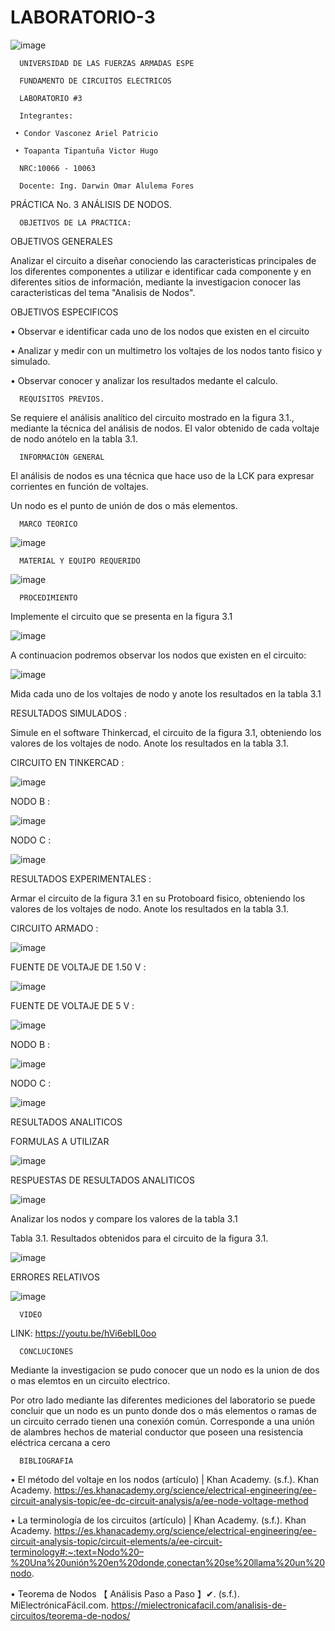 # LABORATORIO-3
![image](https://user-images.githubusercontent.com/117923992/206213523-4df03364-5409-43bb-8542-1d358bbb938e.png)

      UNIVERSIDAD DE LAS FUERZAS ARMADAS ESPE

      FUNDAMENTO DE CIRCUITOS ELECTRICOS

      LABORATORIO #3
 
      Integrantes:
 
     • Condor Vasconez Ariel Patricio

     • Toapanta Tipantuña Victor Hugo 

      NRC:10066 - 10063

      Docente: Ing. Darwin Omar Alulema Fores
 
 PRÁCTICA No. 3 ANÁLISIS DE NODOS.
 
      OBJETIVOS DE LA PRACTICA:
 
 OBJETIVOS GENERALES 
 
 Analizar el circuito a diseñar conociendo las caracteristicas principales de los diferentes componentes a utilizar e identificar cada componente y en diferentes sitios de información, mediante la investigacion conocer las caracteristicas del tema "Analisis de Nodos".
 
 OBJETIVOS ESPECIFICOS
 
 • Observar e identificar cada uno de los nodos que existen en el circuito
 
 • Analizar y medir con un multimetro los voltajes de los nodos tanto fisico y simulado.
 
 • Observar conocer y analizar los resultados medante el calculo.
 
      REQUISITOS PREVIOS.

Se requiere el análisis analítico del circuito mostrado en la figura 3.1., mediante la
técnica del análisis de nodos. El valor obtenido de cada voltaje de nodo anótelo en la
tabla 3.1.

      INFORMACIÓN GENERAL

El análisis de nodos es una técnica que hace uso de la LCK para expresar corrientes en
función de voltajes.

Un nodo es el punto de unión de dos o más elementos.

      MARCO TEORICO

![image](https://user-images.githubusercontent.com/117923992/206458775-bbd2e476-0f09-411b-a972-17fde3c80679.png)

      MATERIAL Y EQUIPO REQUERIDO

![image](https://user-images.githubusercontent.com/117923992/206218439-75c4c66d-53ef-4157-9f90-a51e2bf1b930.png)

      PROCEDIMIENTO

Implemente el circuito que se presenta en la figura 3.1

![image](https://user-images.githubusercontent.com/117923992/206219378-736f463a-9b2e-4d78-8cce-bf7d54adf6cf.png)

A continuacion podremos observar los nodos que existen en el circuito:

![image](https://user-images.githubusercontent.com/117923992/206462669-d43b2d90-740b-4746-a86d-1a03e88d6cf9.png)

Mida cada uno de los voltajes de nodo y anote los resultados en la tabla 3.1

RESULTADOS SIMULADOS :

Simule en el software Thinkercad, el circuito de la figura 3.1, obteniendo los valores de los voltajes de nodo. Anote los resultados en la tabla 3.1.

CIRCUITO EN TINKERCAD :

![image](https://user-images.githubusercontent.com/117923992/206225256-a432fcf8-7b94-482a-b3bb-5f917dada56d.png)

NODO B :

![image](https://user-images.githubusercontent.com/117923992/206224196-6565e4d4-8931-4924-8ed5-f75d5d681c99.png)

NODO C :

![image](https://user-images.githubusercontent.com/117923992/206224570-e8c8e401-fcc9-48bc-a129-706c61082ee9.png)

RESULTADOS EXPERIMENTALES :

Armar el circuito de la figura 3.1 en su Protoboard fisico, obteniendo los valores de los voltajes de nodo. Anote los resultados en la tabla 3.1.

CIRCUITO ARMADO :

![image](https://user-images.githubusercontent.com/117923992/206234368-90dbf268-b8e0-42f3-b324-7330c778750a.png)

 FUENTE DE VOLTAJE DE 1.50 V :
 
![image](https://user-images.githubusercontent.com/117923992/206234745-fab4b2a1-ced0-4a7d-82bf-f191e78d3f3e.png)

FUENTE DE VOLTAJE DE 5 V :

![image](https://user-images.githubusercontent.com/117923992/206234801-9cb35d33-9ac3-4061-8ddc-de08666000e5.png)
 
NODO B :

![image](https://user-images.githubusercontent.com/117923992/206234855-c7b43a7a-79d8-4ff6-81ef-4f0446930d8d.png)

NODO C :

![image](https://user-images.githubusercontent.com/117923992/206234896-fe4f5104-c7c3-4bf2-b400-9a5f6f2d3194.png)

RESULTADOS ANALITICOS

FORMULAS A UTILIZAR

![image](https://user-images.githubusercontent.com/117923992/206242663-3b0a69b5-a6de-40b3-9adf-3af3f952f3de.png)

RESPUESTAS DE RESULTADOS ANALITICOS

![image](https://user-images.githubusercontent.com/117923992/206244703-44951954-9d0a-4029-ab70-edf01b17ef2e.png)

Analizar los nodos y compare los valores de la tabla 3.1

Tabla 3.1. Resultados obtenidos para el circuito de la figura 3.1.

![image](https://user-images.githubusercontent.com/117923992/206233584-202c521a-1cc3-432d-9612-b769190cc555.png)

ERRORES RELATIVOS 

![image](https://user-images.githubusercontent.com/117923992/206602067-8723084b-c5da-4825-a684-295fab49d406.png)


      VIDEO 

LINK: https://youtu.be/hVi6ebIL0oo

      CONCLUCIONES

Mediante la investigacion se pudo conocer que un nodo es la union de dos o mas elemtos en un circuito electrico.

Por otro lado mediante las diferentes mediciones del laboratorio se puede concluir que  un nodo es un punto donde dos o más elementos o ramas de un circuito cerrado tienen una conexión común.
Corresponde a una unión de alambres hechos de material conductor que poseen una resistencia eléctrica cercana a cero

      BIBLIOGRAFIA

• El método del voltaje en los nodos (artículo) | Khan Academy. (s.f.). Khan Academy. https://es.khanacademy.org/science/electrical-engineering/ee-circuit-analysis-topic/ee-dc-circuit-analysis/a/ee-node-voltage-method

• La terminología de los circuitos (artículo) | Khan Academy. (s.f.). Khan Academy. https://es.khanacademy.org/science/electrical-engineering/ee-circuit-analysis-topic/circuit-elements/a/ee-circuit-terminology#:~:text=Nodo%20–%20Una%20unión%20en%20donde,conectan%20se%20llama%20un%20nodo.

• Teorema de Nodos 【 Análisis Paso a Paso 】✔. (s.f.). MiElectrónicaFácil.com. https://mielectronicafacil.com/analisis-de-circuitos/teorema-de-nodos/
